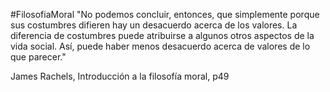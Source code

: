 #FilosofiaMoral 
"No podemos concluir, entonces, que simplemente porque sus costumbres difieren hay un desacuerdo acerca de los valores. La diferencia de costumbres puede atribuirse a algunos otros aspectos de la vida social. Así, puede haber menos desacuerdo acerca de valores de lo que parecer."

James Rachels, Introducción a la filosofía moral, p49